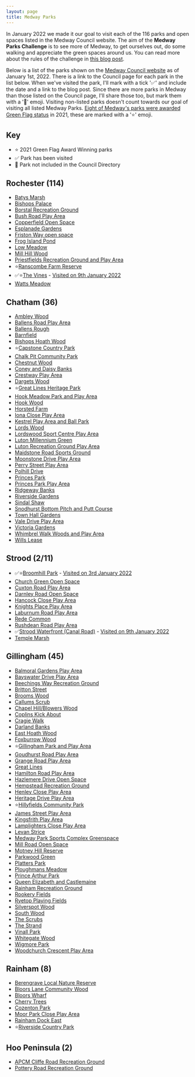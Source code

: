 ```yaml
---
layout: page
title: Medway Parks
---
```


In January 2022 we made it our goal to visit each of the 116 parks and open spaces listed in the Medway Council website. The aim of the **Medway Parks Challenge** is to see more of Medway, to get ourselves out, do some walking and appreciate the green spaces around us. You can read more about the rules of the challenge in [this blog post](https://andrews.io/blog/medway-2022-parks-challenge).

Below is a list of the parks shown on the [Medway Council website](https://www.medway.gov.uk/directory/22/find_a_park_play_or_game_area) as of January 1st, 2022. There is a link to the Council page for each park in the list below. When we've visited the park, I'll mark with a tick '✅' and include the date and a link to the blog post. Since there are more parks in Medway than those listed on the Council page, I'll share those too, but mark them with a '🌼' emoji. Visiting non-listed parks doesn't count towards our goal of visiting all listed Medway Parks. [Eight of Medway's parks were awarded Green Flag status](https://www.medway.gov.uk/news/article/1025/eight_of_medway_s_parks_amongst_the_best_in_the_uk) in 2021, these are marked with a '⭐️' emoji.

## Key
* ⭐️ 2021 Green Flag Award Winning parks
* ✅ Park has been visited
* 🌼 Park not included in the Council Directory

## Rochester (114)
* [Batys Marsh](https://www.medway.gov.uk/directory_record/278642/batys_marsh)
* [Bishops Palace](https://www.medway.gov.uk/directory_record/278653/bishops_palace)
* [Borstal Recreation Ground](https://www.medway.gov.uk/directory_record/689/borstal_recreation_ground)
* [Bush Road Play Area](https://www.medway.gov.uk/directory_record/723/bush_road_play_area)
* [Copperfield Open Space](https://www.medway.gov.uk/directory_record/692/copperfield_open_space)
* [Esplanade Gardens](https://www.medway.gov.uk/directory_record/475/esplanade_gardens)
* [Friston Way open space](https://www.medway.gov.uk/directory_record/693/friston_way_open_space)
* [Frog Island Pond](https://www.medway.gov.uk/directory_record/278643/frog_island_pond)
* [Low Meadow](https://www.medway.gov.uk/directory_record/735/low_meadow)
* [Mill Hill Wood](https://www.medway.gov.uk/directory_record/278644/mill_hill_wood)
* [Priestfields Recreation Ground and Play Area](https://www.medway.gov.uk/directory_record/694/priestfields_recreation_ground_and_play_area)
* ⭐️[Ranscombe Farm Reserve](https://www.medway.gov.uk/directory_record/526/ranscombe_farm_reserve)
* ✅⭐️[The Vines](https://www.medway.gov.uk/directory_record/2129/the_vines) - [Visited on 9th January 2022](https://andrews.io/blog/the-vines)
* [Watts Meadow](https://www.medway.gov.uk/directory_record/482/watts_meadow)

## Chatham (36)
* [Ambley Wood](https://www.medway.gov.uk/directory_record/278611/ambley_wood)
* [Ballens Road Play Area](https://www.medway.gov.uk/directory_record/752/ballens_road_play_area)
* [Ballens Rough](https://www.medway.gov.uk/directory_record/278612/ballens_rough)
* [Barnfield](https://www.medway.gov.uk/directory_record/2479/barnfield)
* [Bishops Hoath Wood](https://www.medway.gov.uk/directory_record/278613/bishops_hoath_wood)
* ⭐️[Capstone Country Park](https://www.medway.gov.uk/directory_record/760/capstone_country_park)
* [Chalk Pit Community Park](https://www.medway.gov.uk/directory_record/696/chalk_pit_community_park)
* [Chestnut Wood](https://www.medway.gov.uk/directory_record/278614/chestnut_wood)
* [Coney and Daisy Banks](https://www.medway.gov.uk/directory_record/278615/coney_and_daisy_banks)
* [Crestway Play Area](https://www.medway.gov.uk/directory_record/763/crestway_play_area)
* [Dargets Wood](https://www.medway.gov.uk/directory_record/278616/dargets_wood)
* ⭐️[Great Lines Heritage Park](https://www.medway.gov.uk/directory_record/467/great_lines_heritage_park)
* [Hook Meadow Park and Play Area](https://www.medway.gov.uk/directory_record/751/hook_meadow_park_and_play_area)
* [Hook Wood](https://www.medway.gov.uk/directory_record/278618/hook_wood)
* [Horsted Farm](https://www.medway.gov.uk/directory_record/278619/horsted_farm)
* [Iona Close Play Area](https://www.medway.gov.uk/directory_record/753/iona_close_play_area)
* [Kestrel Play Area and Ball Park](https://www.medway.gov.uk/directory_record/759/kestrel_play_area_and_ball_park)
* [Lords Wood](https://www.medway.gov.uk/directory_record/278620/lords_wood)
* [Lordswood Sport Centre Play Area](https://www.medway.gov.uk/directory_record/754/lordswood_sport_centre_play_area)
* [Luton Millennium Green](https://www.medway.gov.uk/directory_record/764/luton_millennium_green)
* [Luton Recreation Ground Play Area](https://www.medway.gov.uk/directory_record/761/luton_recreation_ground_play_area)
* [Maidstone Road Sports Ground](https://www.medway.gov.uk/directory_record/695/maidstone_road_sports_ground)
* [Moonstone Drive Play Area](https://www.medway.gov.uk/directory_record/755/moonstone_drive_play_area)
* [Perry Street Play Area](https://www.medway.gov.uk/directory_record/697/perry_street_play_area)
* [Polhill Drive](https://www.medway.gov.uk/directory_record/278621/polhill_drive)
* [Princes Park](https://www.medway.gov.uk/directory_record/278622/princes_park)
* [Princes Park Play Area](https://www.medway.gov.uk/directory_record/756/princes_park_play_area)
* [Ridgeway Banks](https://www.medway.gov.uk/directory_record/501/ridgeway_banks)
* [Riverside Gardens](https://www.medway.gov.uk/directory_record/463/riverside_gardens)
* [Sindal Shaw](https://www.medway.gov.uk/directory_record/278623/sindal_shaw)
* [Snodhurst Bottom Pitch and Putt Course](https://www.medway.gov.uk/directory_record/142915/snodhurst_bottom_pitch_and_putt_course)
* [Town Hall Gardens](https://www.medway.gov.uk/directory_record/278656/town_hall_gardens)
* [Vale Drive Play Area](https://www.medway.gov.uk/directory_record/699/vale_drive_play_area)
* [Victoria Gardens](https://www.medway.gov.uk/directory_record/700/victoria_gardens)
* [Whimbrel Walk Woods and Play Area](https://www.medway.gov.uk/directory_record/278624/whimbrel_walk_woods_and_play_area)
* [Wills Lease](https://www.medway.gov.uk/directory_record/512/wills_lease)

## Strood (2/11)
* ✅⭐️[Broomhill Park](https://www.medway.gov.uk/directory_record/721/broomhill_park) - [Visited on 3rd January 2022](https://andrews.io/blog/broomhill-park)
* [Church Green Open Space](https://www.medway.gov.uk/directory_record/729/church_green_open_space)
* [Cuxton Road Play Area](https://www.medway.gov.uk/directory_record/730/cuxton_road_play_area)
* [Darnley Road Open Space](https://www.medway.gov.uk/directory_record/731/darnley_road_open_space)
* [Hancock Close Play Area](https://www.medway.gov.uk/directory_record/732/hancock_close_play_area)
* [Knights Place Play Area](https://www.medway.gov.uk/directory_record/733/knights_place_play_area)
* [Laburnum Road Play Area](https://www.medway.gov.uk/directory_record/734/laburnum_road_play_area)
* [Rede Common](https://www.medway.gov.uk/directory_record/278645/rede_common)
* [Rushdean Road Play Area](https://www.medway.gov.uk/directory_record/736/rushdean_road_play_area)
* ✅[Strood Waterfront (Canal Road)](https://www.medway.gov.uk/directory_record/728/strood_waterfront_canal_road) - [Visited on 9th January 2022](https://andrews.io/blog/strood-waterfront)
* [Temple Marsh](https://www.medway.gov.uk/directory_record/489/temple_marsh)

## Gillingham (45)
* [Balmoral Gardens Play Area](https://www.medway.gov.uk/directory_record/706/balmoral_gardens_play_area)
* [Bayswater Drive Play Area](https://www.medway.gov.uk/directory_record/741/bayswater_drive_play_area)
* [Beechings Way Recreation Ground](https://www.medway.gov.uk/directory_record/701/beechings_way_recreation_ground)
* [Britton Street](https://www.medway.gov.uk/directory_record/707/britton_street)
* [Brooms Wood](https://www.medway.gov.uk/directory_record/278626/brooms_wood)
* [Callums Scrub](https://www.medway.gov.uk/directory_record/278627/callums_scrub)
* [Chapel Hill/Blowers Wood](https://www.medway.gov.uk/directory_record/278628/chapel_hill_blowers_wood)
* [Coplins Kick About](https://www.medway.gov.uk/directory_record/709/coplins_kick_about)
* [Cragie Walk](https://www.medway.gov.uk/directory_record/278630/cragie_walk)
* [Darland Banks](https://www.medway.gov.uk/directory_record/278631/darland_banks)
* [East Hoath Wood](https://www.medway.gov.uk/directory_record/278632/east_hoath_wood)
* [Foxburrow Wood](https://www.medway.gov.uk/directory_record/278633/foxburrow_wood)
* ⭐️[Gillingham Park and Play Area](https://www.medway.gov.uk/directory_record/487/gillingham_park_and_play_area)
* [Goudhurst Road Play Area](https://www.medway.gov.uk/directory_record/712/goudhurst_road_play_area)
* [Grange Road Play Area](https://www.medway.gov.uk/directory_record/713/grange_road_play_area)
* [Great Lines](https://www.medway.gov.uk/directory_record/278634/great_lines)
* [Hamilton Road Play Area](https://www.medway.gov.uk/directory_record/714/hamilton_road_play_area)
* [Hazlemere Drive Open Space](https://www.medway.gov.uk/directory_record/715/hazlemere_drive_open_space)
* [Hempstead Recreation Ground](https://www.medway.gov.uk/directory_record/747/hempstead_recreation_ground)
* [Henley Close Play Area](https://www.medway.gov.uk/directory_record/743/henley_close_play_area)
* [Heritage Drive Play Area](https://www.medway.gov.uk/directory_record/710/heritage_drive_play_area)
* ⭐️[Hillyfields Community Park](https://www.medway.gov.uk/directory_record/703/hillyfields_community_park)
* [James Street Play Area](https://www.medway.gov.uk/directory_record/716/james_street_play_area)
* [Kingsfrith Play Area](https://www.medway.gov.uk/directory_record/748/kingsfrith_play_area)
* [Lamplighters Close Play Area](https://www.medway.gov.uk/directory_record/660/lamplighters_close_play_area)
* [Levan Strice](https://www.medway.gov.uk/directory_record/278635/levan_strice)
* [Medway Park Sports Complex Greenspace](https://www.medway.gov.uk/directory_record/468/medway_park_sports_complex_greenspace)
* [Mill Road Open Space](https://www.medway.gov.uk/directory_record/2334/mill_road_open_space)
* [Motney Hill Reserve](https://www.medway.gov.uk/directory_record/659/motney_hill_reserve)
* [Parkwood Green](https://www.medway.gov.uk/directory_record/738/parkwood_green)
* [Platters Park](https://www.medway.gov.uk/directory_record/745/platters_park)
* [Ploughmans Meadow](https://www.medway.gov.uk/directory_record/278636/ploughmans_meadow)
* [Prince Arthur Park](https://www.medway.gov.uk/directory_record/278637/prince_arthur_park)
* [Queen Elizabeth and Castlemaine](https://www.medway.gov.uk/directory_record/495/queen_elizabeth_and_castlemaine)
* [Rainham Recreation Ground](https://www.medway.gov.uk/directory_record/739/rainham_recreation_ground)
* [Rookery Fields](https://www.medway.gov.uk/directory_record/704/rookery_fields)
* [Ryetop Playing Fields](https://www.medway.gov.uk/directory_record/746/ryetop_playing_fields)
* [Silverspot Wood](https://www.medway.gov.uk/directory_record/278638/silverspot_wood)
* [South Wood](https://www.medway.gov.uk/directory_record/278639/south_wood)
* [The Scrubs](https://www.medway.gov.uk/directory_record/278640/the_scrubs)
* [The Strand](https://www.medway.gov.uk/directory_record/705/the_strand)
* [Vinall Park](https://www.medway.gov.uk/directory_record/719/vinall_park)
* [Whitegate Wood](https://www.medway.gov.uk/directory_record/278641/whitegate_wood)
* [Wigmore Park](https://www.medway.gov.uk/directory_record/750/wigmore_park)
* [Woodchurch Crescent Play Area](https://www.medway.gov.uk/directory_record/720/woodchurch_crescent_play_area)

## Rainham (8)
* [Berengrave Local Nature Reserve](https://www.medway.gov.uk/directory_record/278652/berengrave_local_nature_reserve)
* [Bloors Lane Community Wood](https://www.medway.gov.uk/directory_record/278655/bloors_lane_community_wood)
* [Bloors Wharf](https://www.medway.gov.uk/directory_record/278654/bloors_wharf)
* [Cherry Trees](https://www.medway.gov.uk/directory_record/742/cherry_trees)
* [Cozenton Park](https://www.medway.gov.uk/directory_record/737/cozenton_park)
* [Moor Park Close Play Area](https://www.medway.gov.uk/directory_record/2480/moor_park_close_play_area)
* [Rainham Dock East](https://www.medway.gov.uk/directory_record/676/rainham_dock_east)
* ⭐️[Riverside Country Park](https://www.medway.gov.uk/directory_record/523/riverside_country_park)

## Hoo Peninsula (2)
* [APCM Cliffe Road Recreation Ground](https://www.medway.gov.uk/directory_record/1806/apcm_cliffe_road_recreation_ground)
* [Pottery Road Recreation Ground](https://www.medway.gov.uk/directory_record/1805/pottery_road_recreation_ground)
